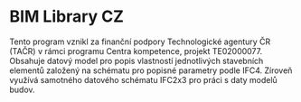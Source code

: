 BIM Library CZ
==============

Tento program vznikl za finanční podpory Technologické agentury ČR (TAČR) v rámci programu Centra kompetence, projekt TE02000077. 
Obsahuje datový model pro popis vlastností jednotlivých stavebních elementů založený na schématu pro popisné parametry podle IFC4.
Zíroveň využívá samotného datového schématu IFC2x3 pro práci s daty modelů budov.
